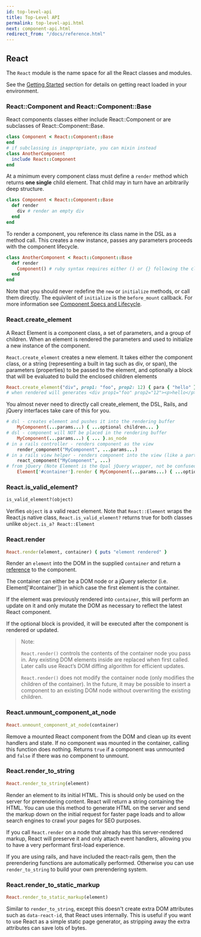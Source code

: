 ```yaml
---
id: top-level-api
title: Top-Level API
permalink: top-level-api.html
next: component-api.html
redirect_from: "/docs/reference.html"
---
```


## React

The `React` module is the name space for all the React classes and modules.  

See the [Getting Started](/docs/getting-started.html) section for details on getting react loaded in your environment.

### React::Component and React::Component::Base

React components classes either include React::Component or are subclasses of React::Component::Base.  

```ruby
class Component < React::Component::Base
end
# if subclassing is inappropriate, you can mixin instead
class AnotherComponent
  include React::Component
end
```

At a minimum every component class must define a `render` method which returns **one single** child element. That child may in turn have an arbitrarily deep structure. 

```ruby
class Component < React::Component::Base
  def render
    div # render an empty div
  end
end
```

To render a component, you reference its class name in the DSL as a method call.  This creates a new instance, passes any parameters proceeds with the component lifecycle.  

```ruby
class AnotherComponent < React::Component::Base
  def render
    Component() # ruby syntax requires either () or {} following the class name
  end
end
```

Note that you should never redefine the `new` or `initialize` methods, or call them directly.  The equivilent of `initialize` is the `before_mount` callback.  For more information see [Component Specs and Lifecycle](/docs/component-specs.html). 


### React.create_element

A React Element is a component class, a set of parameters, and a group of children.  When an element is rendered the parameters and used to initialize a new instance of the component.

`React.create_element` creates a new element.  It takes either the component class, or a string (representing a built in tag
such as div, or span), the parameters (properties) to be passed to the element, and optionally a block that will be evaluated to 
build the enclosed children elements

```ruby
React.create_element("div", prop1: "foo", prop2: 12) { para { "hello" }; para { "goodby" } )
# when rendered will generates <div prop1="foo" prop2="12"><p>hello</p><p>goodby</p></div>
```

You almost never need to directly call create_element, the DSL, Rails, and jQuery interfaces take care of this for you.

```ruby
# dsl - creates element and pushes it into the rendering buffer
    MyComponent(...params...) { ...optional children... }
# dsl - component will NOT be placed in the rendering buffer
    MyComponent(...params...) { ... }.as_node
# in a rails controller - renders component as the view
    render_component("MyComponent", ...params...) 
# in a rails view helper - renders component into the view (like a partial)
    react_component("MyComponent", ...)
# from jQuery (Note Element is the Opal jQuery wrapper, not be confused with React::Element)
    Element['#container'].render { MyComponent(...params...) { ...optional children... } }  
```

### React.is_valid_element?

```ruby
is_valid_element?(object)
```

Verifies `object` is a valid react element.  Note that `React::Element` wraps the React.js native class, 
`React.is_valid_element?` returns true for both classes unlike `object.is_a? React::Element`

### React.render

```ruby
React.render(element, container) { puts "element rendered" }
```

Render an `element` into the DOM in the supplied `container` and return a [reference](/docs/more-about-refs.html) to the component.

The container can either be a DOM node or a jQuery selector (i.e. Element['#container']) in which case the first element is the container.

If the element was previously rendered into `container`, this will perform an update on it and only mutate the DOM as necessary to reflect the latest React component.

If the optional block is provided, it will be executed after the component is rendered or updated.

> Note:
>
> `React.render()` controls the contents of the container node you pass in. Any existing DOM elements
> inside are replaced when first called. Later calls use React’s DOM diffing algorithm for efficient
> updates.
>
> `React.render()` does not modify the container node (only modifies the children of the container). In
> the future, it may be possible to insert a component to an existing DOM node without overwriting
> the existing children.


### React.unmount_component_at_node

```ruby
React.unmount_component_at_node(container)
```

Remove a mounted React component from the DOM and clean up its event handlers and state. If no component was mounted in the container, calling this function does nothing. Returns `true` if a component was unmounted and `false` if there was no component to unmount.

### React.render_to_string

```ruby
React.render_to_string(element)
```

Render an element to its initial HTML. This is should only be used on the server for prerendering content. React will return a string containing the HTML. You can use this method to generate HTML on the server and send the markup down on the initial request for faster page loads and to allow search engines to crawl your pages for SEO purposes.

If you call `React.render` on a node that already has this server-rendered markup, React will preserve it and only attach event handlers, allowing you to have a very performant first-load experience.

If you are using rails, and have included the react-rails gem, then the prerendering functions are automatically performed.  Otherwise you can use `render_to_string` to build your own prerendering system.


### React.render_to_static_markup

```ruby
React.render_to_static_markup(element)
```

Similar to `render_to_string`, except this doesn't create extra DOM attributes such as `data-react-id`, that React uses internally. This is useful if you want to use React as a simple static page generator, as stripping away the extra attributes can save lots of bytes.
